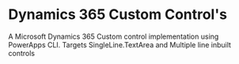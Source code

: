 # Dynamics 365 Custom Control's

A Microsoft Dynamics 365 Custom control implementation using PowerApps CLI. Targets SingleLine.TextArea and Multiple line inbuilt controls
